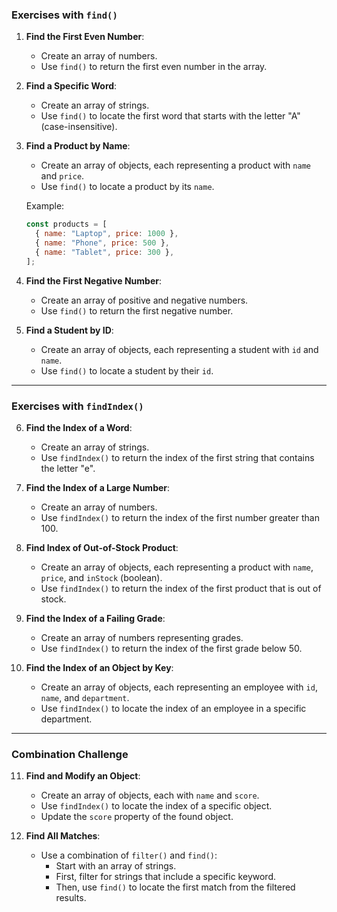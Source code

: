 ### **Exercises with `find()`**
1. **Find the First Even Number**:
   - Create an array of numbers.
   - Use `find()` to return the first even number in the array.

2. **Find a Specific Word**:
   - Create an array of strings.
   - Use `find()` to locate the first word that starts with the letter "A" (case-insensitive).

3. **Find a Product by Name**:
   - Create an array of objects, each representing a product with `name` and `price`.
   - Use `find()` to locate a product by its `name`.

   Example:
   ```javascript
   const products = [
     { name: "Laptop", price: 1000 },
     { name: "Phone", price: 500 },
     { name: "Tablet", price: 300 },
   ];
   ```

4. **Find the First Negative Number**:
   - Create an array of positive and negative numbers.
   - Use `find()` to return the first negative number.

5. **Find a Student by ID**:
   - Create an array of objects, each representing a student with `id` and `name`.
   - Use `find()` to locate a student by their `id`.

---

### **Exercises with `findIndex()`**
6. **Find the Index of a Word**:
   - Create an array of strings.
   - Use `findIndex()` to return the index of the first string that contains the letter "e".

7. **Find the Index of a Large Number**:
   - Create an array of numbers.
   - Use `findIndex()` to return the index of the first number greater than 100.

8. **Find Index of Out-of-Stock Product**:
   - Create an array of objects, each representing a product with `name`, `price`, and `inStock` (boolean).
   - Use `findIndex()` to return the index of the first product that is out of stock.

9. **Find the Index of a Failing Grade**:
   - Create an array of numbers representing grades.
   - Use `findIndex()` to return the index of the first grade below 50.

10. **Find the Index of an Object by Key**:
    - Create an array of objects, each representing an employee with `id`, `name`, and `department`.
    - Use `findIndex()` to locate the index of an employee in a specific department.

---

### **Combination Challenge**
11. **Find and Modify an Object**:
    - Create an array of objects, each with `name` and `score`.
    - Use `findIndex()` to locate the index of a specific object.
    - Update the `score` property of the found object.

12. **Find All Matches**:
    - Use a combination of `filter()` and `find()`:
      - Start with an array of strings.
      - First, filter for strings that include a specific keyword.
      - Then, use `find()` to locate the first match from the filtered results.

